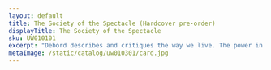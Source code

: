 ```yaml
---
layout: default
title: The Society of the Spectacle (Hardcover pre-order)
displayTitle: The Society of the Spectacle
sku: UW010101
excerpt: "Debord describes and critiques the way we live. The power in these ideas lies in their ability to question, identify, and name the common assumptions of the present. Developing the concept of The Spectacle, he describes the “gaze” of contemporary society."
metaImage: /static/catalog/uw010301/card.jpg
---
```



